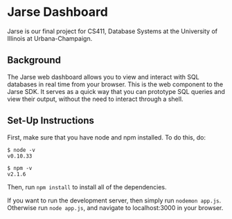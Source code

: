 # Jarse Dashboard 

Jarse is our final project for CS411, Database Systems at the University of Illinois at Urbana-Champaign. 

## Background 

The Jarse web dashboard allows you to view and interact with SQL databases in real time from your browser. This is the web component to the Jarse SDK.
It serves as a quick way that you can prototype SQL queries and view their output, without the need to interact through a shell. 

## Set-Up Instructions 

First, make sure that you have node and npm installed. To do this, do: 

	$ node -v 
	v0.10.33

	$ npm -v
	v2.1.6

Then, run ```npm install``` to install all of the dependencies. 

If you want to run the development server, then simply run ```nodemon app.js```. Otherwise run ```node app.js```, and navigate to localhost:3000 in your browser. 